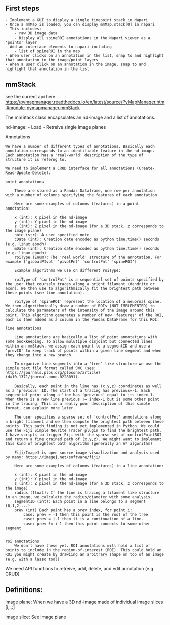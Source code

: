 
## First steps

    - Implement a GUI to display a single timepoint stack in Napari
    - Once a mmMap is loaded, you can display mmMap.stack[0] in napari
    - This includes:
        - raw 3D image data
        - Display all spineROI annotations in the Napari viewer as a 'points' layer
    - Add an interface elements to napari including
        - list of spineROI in the map
    - When user clicks on an annotation in the list, snap to and highlight that annotation in the image/point layers
    - When a user click on an annotation in the image, snap to and highlight that annotation in the list

## mmStack

see the current api here: https://pymapmanager.readthedocs.io/en/latest/source/PyMapManager.html#module-pymapmanager.mmStack

The mmStack class encapsulates an nd-image and a list of annotations.

nd-image:
    - Load
    - Retreive single image planes

Annotations
    
    We have a number of different types of annotations. Basically each annotation corresponds to an identifiable feature in the nd-image. Each annotation has a 'real-world' description of the type of structure it is referng to.

    We need to implement a CRUD interface for all annotations (Create-Read-Update-Delete).
    
    point annotations

        These are stored as a Pandas Dataframe, one row per annotation with a number of columns specifying the features of each annotation.

        Here are some examples of columns (features) in a point annotation:

        x (int): X pixel in the nd-image
        y (int): Y pixel in the nd-image
        z (int): Z pixel in the nd-image (for a 3D stack, z corresponds to the image plane)
        note (str): A user specified note
        cDate (int): Creation date encoded as python time.time() seconds (e.g. linux epoch)
        mDate (int): Creation date encoded as python time.time() seconds (e.g. linux epoch)
        roiType (Enum): The 'real world' structure of the annotation. For example ['globalPIvot' 'pivotPnt' 'controlPnt' 'spineROI']

        Example algorithms we use on different roiType:
        
        roiType of 'controlPnt' is a sequential set of points specified by the user that coursely traces along a bright filament (dendrite or axon). We then use to algorithmically fit the brightest path between these points (see line annotation).

        roiType of 'spineROI' represent the location of a neuornal spine. We then algorithmically draw a number of ROIs (NOT IMPLEMENTED) to calculate the parameters of the intensity of the image around this point. This algorithm generates a number of new 'features' of the ROI, each is then added as a column in the Pandas DataFrame for this ROI.

    line annotations

        Line annotations are basically a list of point annotations with some bookkeeping. To allow mulutiple disjoint but connected lines within an mmStack, we assign each point to a segmentID and use a 'prevID' to keep track of points within a given line segment and when they change into a new branch.

        To organize line segments into a 'tree' like structure we use the simple text file format called SWC (see: https://journals.plos.org/plosone/article?id=10.1371/journal.pone.0228091).

        Basically, each point in the line has (x,y,z) coordinates as well as a 'previous' ID. The start of a tracing has previous=-1. Each sequential point along a line has 'previous' equal to its index-1. When there is a new line previous != index-1 but is some other point in the tracing. This is a really poor description of this simple format, can explain more later.

        The user specifies a sparse set of 'controlPnt' annotations along a bright filament and we then compute the brightest path between these points. This path finding is not yet implemented in Python. We could use the Fiji Simple Neurite Tracer plugin to find the brightest path. I have scripts to trigger Fiji with the sparse set of controlPointROI and return a fine grained path of (x,y,z). We might want to implement this kind of brightest path algorithm (generally an A* algorithm)

        Fiji/ImageJ is open source image visualization and analysis used by many: https://imagej.net/software/fiji/

        Here are some examples of columns (features) in a line annotation:

        x (int): X pixel in the nd-image
        y (int): Y pixel in the nd-image
        z (int): Z pixel in the nd-image (for a 3D stack, z corresponds to the image)
        radius (float): If the line is tracing a filament like structure in an image, we calculate the radius/diameter with some analysis.
        segmentID (int): Each point in a line belongs to a segment (0,1,2,...)
        prev (int) Each point has a prev index, for point i:
            case: prev = -1 then this point is the root of the tree
            case: prev = i-1 then it is a continuation of a line. 
            case: prev != i-1 then this point connects to some other segment


    roi annotations
        We don't have these yet. ROI annotations will hold a list of points to include in the region-of-interest (ROI). This could hold an ROI you might create by drawiing an arbitrary shape on top of an image (e.g. with a lasso tool)


We need API functions to retreive, add, delete, and edit annotation (e.g. CRUD)


## Definitions:

image plane: When we have a 3D nd-image made of individual image slices [i,:,:]

image slice: See image plane